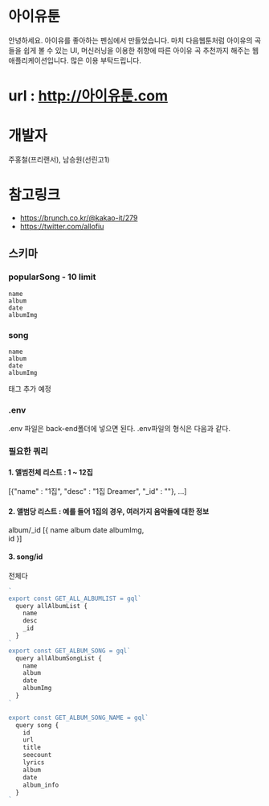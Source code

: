 # 아이유툰
안녕하세요. 아이유를 좋아하는 펜심에서 만들었습니다. 
마치 다음웹툰처럼 아이유의 곡들을 쉽게 볼 수 있는 UI, 머신러닝을 이용한 취향에 따른 아이유 곡 추천까지 해주는 웹애플리케이션입니다. 많은 이용 부탁드립니다. 

# url : http://아이유툰.com

# 개발자 
주홍철(프리랜서), 남승원(선린고1)

# 참고링크
 - https://brunch.co.kr/@kakao-it/279
 - https://twitter.com/allofiu

## 스키마
### popularSong - 10 limit
```
name
album
date
albumImg
```

### song 
```
name
album
date
albumImg
```
태그 추가 예정

### .env
.env 파일은 back-end폴더에 넣으면 된다. 
.env파일의 형식은 다음과 같다. 

### 필요한 쿼리
#### 1. 앨범전체 리스트 : 1 ~ 12집
[{"name" : "1집", "desc" : "1집 Dreamer", "_id" : ""}, ...]

#### 2. 앨범당 리스트 : 예를 들어 1집의 경우, 여러가지 음악들에 대한 정보
album/_id
[{
    name
    album
    date
    albumImg,  
    id
}]

#### 3. song/id
전체다


```js
`
export const GET_ALL_ALBUMLIST = gql`
  query allAlbumList {
    name
    desc
    _id
  }
`
export const GET_ALBUM_SONG = gql`
  query allAlbumSongList {
    name
    album
    date
    albumImg 
  }
` 

export const GET_ALBUM_SONG_NAME = gql`
  query song {
    id
    url
    title
    seecount
    lyrics
    album
    date
    album_info 
  }
`
```